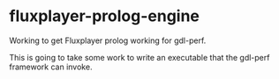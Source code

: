 # fluxplayer-prolog-engine
Working to get Fluxplayer prolog working for gdl-perf.

This is going to take some work to write an executable that the gdl-perf framework can invoke.

